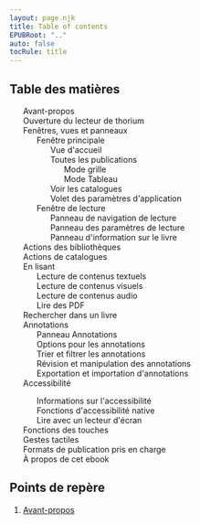 ```yaml
---
layout: page.njk
title: Table of contents
EPUBRoot: ".."
auto: false
tocRule: title
---
```


<section id="toc">
<h1>Table des matières</h1>
<nav epub:type="toc" role="doc-toc">
<ol>
<li>
<a href="../pages/100_forewords/index.xhtml">Avant-propos</a>
</li>
<li>
<a href="../pages/101_opening_thorium/index.xhtml">Ouverture du lecteur de thorium</a>
</li>

<li>
<a href="../pages/102_windows_views_panels/index.xhtml">Fenêtres, vues et panneaux</a>
<ol>
<li>
<a
href="../pages/102_windows_views_panels/index.xhtml#main_window">Fenêtre principale</a>

<ol>
<li>
<a href="../pages/102_windows_views_panels/index.xhtml#home_view">Vue d'accueil</a>
</li>
<li>
<a
href="../pages/102_windows_views_panels/index.xhtml#all_publications_view">Toutes les publications</a>
<ol>
<li>
<a href="../pages/102_windows_views_panels/index.xhtml#grid_mode">Mode grille</a>
</li>
<li>
<a
href="../pages/102_windows_views_panels/index.xhtml#table_mode">Mode Tableau</a>
</li>
</ol>
</li>
<li>
<a
href="../pages/102_windows_views_panels/index.xhtml#catalog_view">Voir les catalogues</a>
</li>
<li>
<a
href="../pages/102_windows_views_panels/index.xhtml#setting_view">Volet des paramètres d'application</a>
</li>
</ol> 
</li>
<li>
<a
href="../pages/102_windows_views_panels/index.xhtml#reading_window">Fenêtre de lecture</a>
<ol>
<li>
<a
href="../pages/102_windows_views_panels/index.xhtml#reading_nav_panel">Panneau de navigation de lecture</a>
</li>
<li>
<a
href="../pages/102_windows_views_panels/index.xhtml#reading_settings_panel">Panneau des paramètres de lecture</a>
</li>
<li>
<a href="../pages/102_windows_views_panels/index.xhtml#book_info_panel">Panneau d'information sur le livre</a>
</li>
</ol>
</li>

</ol>
</li>

<li>
<a href="../pages/110_libraries_actions/index.xhtml">Actions des bibliothèques</a>
</li>
<li>
<a href="../pages/111_catalogs_actions/index.xhtml">Actions de catalogues</a>
</li>

<li>
<a href="../pages/210_reading/index.xhtml">En lisant</a>
<ol>
<li>
<a href="../pages/211_reading_textuals/index.xhtml">Lecture de contenus textuels</a>
</li>
<li>
<a href="../pages/212_reading_visuals/index.xhtml">Lecture de contenus visuels</a>
</li>
<li>
<a href="../pages/213_reading_auditory/index.xhtml">Lecture de contenus audio</a>
</li>
<li>
<a href="../pages/214_reading_pdfs/index.xhtml">Lire des PDF</a>
</li>
</ol>
</li>
<li>
<a href="../pages/220_reading_actions/index.xhtml">Rechercher dans un livre</a>
</li>
<li>
<a href="../pages/240_annotations/index.xhtml">Annotations</a>
<ol>
<li>
<a href="../pages/240_annotations/index.xhtml#annotations_panel">Panneau Annotations</a>
</li>
<li>
<a href="../pages/240_annotations/index.xhtml#annotations_options">Options pour les annotations</a>
</li>
<li>
<a href="../pages/240_annotations/index.xhtml#annotations_sort_and_filter">Trier et filtrer les annotations</a>
</li>
<li>
<a href="../pages/240_annotations/index.xhtml#annotations_view_and_manipulation">Révision et manipulation des annotations</a>
</li>
<li>
<a href="../pages/240_annotations/index.xhtml#annotations_io">Exportation et importation d'annotations</a>
</li>
</ol>
</li>
<li>
<a href="../pages/300_accessibility/index.xhtml">Accessibilité</a>
</li>
    <ol>
        <li>
        <a href="../pages/300_accessibility/index.xhtml#a11y_info">Informations sur l'accessibilité</a>
        </li>
        <li>
        <a href="../pages/300_accessibility/index.xhtml#a11y_native">Fonctions d'accessibilité native</a>
        </li>
        <li>
        <a href="../pages/300_accessibility/index.xhtml#screenreaders">Lire avec un lecteur d'écran</a>
        </li>
    </ol>
</li>
<li>
<a href="../pages/402_keys_functions/index.xhtml">Fonctions des touches</a>
</li>
<li>
<a href="../pages/403_gesture/index.xhtml">Gestes tactiles</a>
</li>
<li>
<a href="../pages/406_formats/index.xhtml">Formats de publication pris en charge</a>
</li>
<li>
<a href="../pages/900_about/index.xhtml">À propos de cet ebook</a>
</li>

</ol>
</nav>
</section>
<section id="landmarks">
<h1>Points de repère</h1>
<nav epub:type="landmarks">
<ol>
<li>
<a href="../pages/100_forewords/index.xhtml" epub:type="forewords" >Avant-propos</a>
</li>
<!-- <li>
<a href="../toc/index.xhtml" epub:type="toc">Table des matières</a>
</li> -->
</ol>
</nav>
</section>